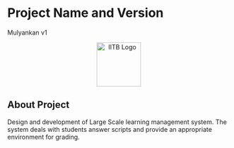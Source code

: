 # Project Name and Version
Mulyankan v1 

<p align="center"><a href="#" target="_blank"><img src="https://upload.wikimedia.org/wikipedia/en/thumb/1/1d/Indian_Institute_of_Technology_Bombay_Logo.svg/1200px-Indian_Institute_of_Technology_Bombay_Logo.svg.png" width="100" alt=" IITB Logo"></a></p>

## About Project
Design and development of Large Scale learning management system. The system deals with students answer scripts and provide an appropriate environment for grading.



